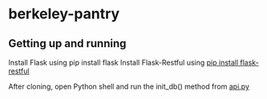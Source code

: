 # berkeley-pantry

## Getting up and running
Install Flask using pip install flask
Install Flask-Restful using [pip install flask-restful](https://flask-restful.readthedocs.io/en/latest/installation.html)

After cloning, open Python shell and run the init_db() method from [api.py](https://github.com/thedanielzhang/berkeley-pantry/blob/master/api.py)



